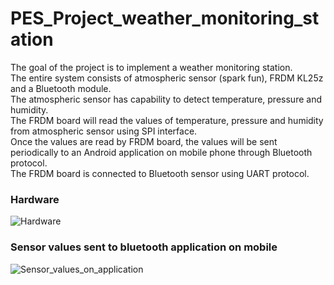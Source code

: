 # PES_Project_weather_monitoring_station</br>
The goal of the project is to implement a weather monitoring station.</br> 
The entire system consists of atmospheric sensor (spark fun), FRDM KL25z and a Bluetooth module.</br>
The atmospheric sensor has capability to detect temperature, pressure and humidity.</br>
The FRDM board will read the values of temperature, pressure and humidity from atmospheric sensor using SPI interface.</br>
Once the values are read by FRDM board, the values will be sent periodically to an Android application on mobile phone through Bluetooth protocol.</br>
The FRDM board is connected to Bluetooth sensor using UART protocol.</br>

### Hardware</br>
![Hardware](https://github.com/CU-ECEN-5823/ecen5823-assignment3-samu7988/blob/master/images/3.PNG)

### Sensor values sent to bluetooth application on mobile</br>
![Sensor_values_on_application](https://github.com/CU-ECEN-5823/ecen5823-assignment3-samu7988/blob/master/images/3.PNG)